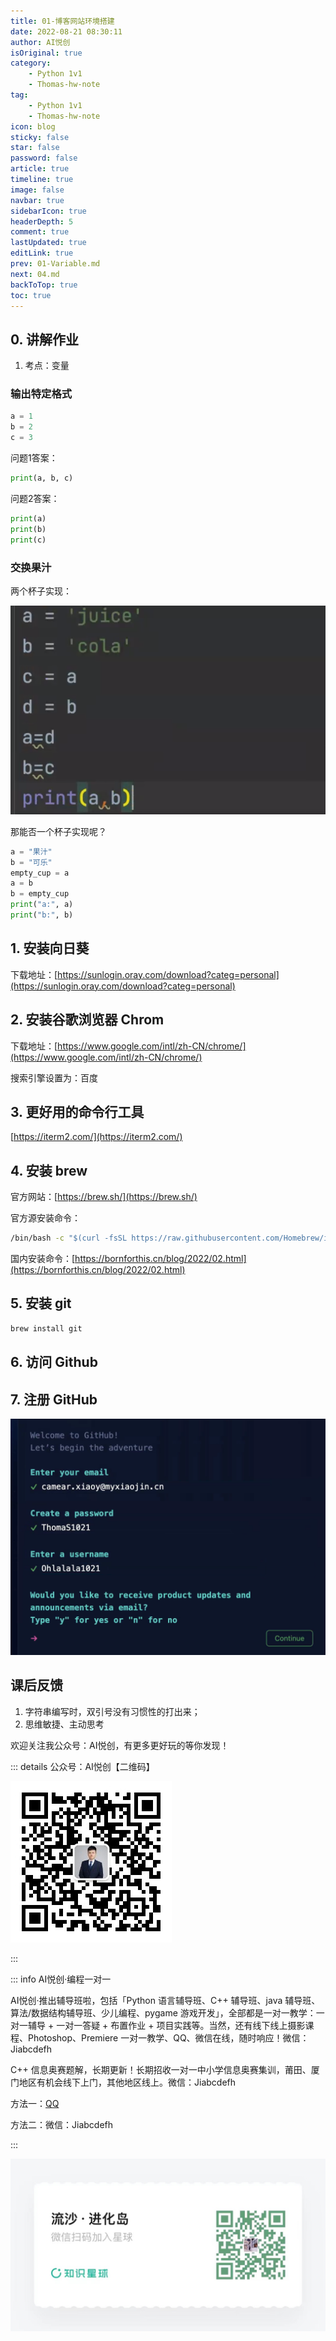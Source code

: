 ```yaml
---
title: 01-博客网站环境搭建
date: 2022-08-21 08:30:11
author: AI悦创
isOriginal: true
category:
    - Python 1v1
    - Thomas-hw-note
tag:
    - Python 1v1
    - Thomas-hw-note
icon: blog
sticky: false
star: false
password: false
article: true
timeline: true
image: false
navbar: true
sidebarIcon: true
headerDepth: 5
comment: true
lastUpdated: true
editLink: true
prev: 01-Variable.md
next: 04.md
backToTop: true
toc: true
---
```


## 0. 讲解作业

1. 考点：变量

### 输出特定格式

```python
a = 1
b = 2
c = 3
```

问题1答案：

```python
print(a, b, c)
```

问题2答案：

```python
print(a)
print(b)
print(c)
```

### 交换果汁

两个杯子实现：

![image-20220821093010404](./02-Cocos.assets/image-20220821093010404.png)

那能否一个杯子实现呢？

```python
a = "果汁"
b = "可乐"
empty_cup = a
a = b
b = empty_cup
print("a:", a)
print("b:", b)
```



## 1. 安装向日葵

下载地址：[https://sunlogin.oray.com/download?categ=personal](https://sunlogin.oray.com/download?categ=personal)



## 2. 安装谷歌浏览器 Chrom

下载地址：[https://www.google.com/intl/zh-CN/chrome/](https://www.google.com/intl/zh-CN/chrome/)

搜索引擎设置为：百度



## 3. 更好用的命令行工具

[https://iterm2.com/](https://iterm2.com/)



## 4. 安装 brew

官方网站：[https://brew.sh/](https://brew.sh/)

官方源安装命令：

```cmd
/bin/bash -c "$(curl -fsSL https://raw.githubusercontent.com/Homebrew/install/HEAD/install.sh)"
```

国内安装命令：[https://bornforthis.cn/blog/2022/02.html](https://bornforthis.cn/blog/2022/02.html)



## 5. 安装 git

```cmd
brew install git
```



## 6. 访问 Github



## 7. 注册 GitHub

![Snipaste_2022-08-21_10-39-38](./02-Cocos.assets/Snipaste_2022-08-21_10-39-38.png)

## 课后反馈

1. 字符串编写时，双引号没有习惯性的打出来；
2. 思维敏捷、主动思考







欢迎关注我公众号：AI悦创，有更多更好玩的等你发现！

::: details 公众号：AI悦创【二维码】

![](/gzh.jpg)

:::

::: info AI悦创·编程一对一

AI悦创·推出辅导班啦，包括「Python 语言辅导班、C++ 辅导班、java 辅导班、算法/数据结构辅导班、少儿编程、pygame 游戏开发」，全部都是一对一教学：一对一辅导 + 一对一答疑 + 布置作业 + 项目实践等。当然，还有线下线上摄影课程、Photoshop、Premiere 一对一教学、QQ、微信在线，随时响应！微信：Jiabcdefh

C++ 信息奥赛题解，长期更新！长期招收一对一中小学信息奥赛集训，莆田、厦门地区有机会线下上门，其他地区线上。微信：Jiabcdefh

方法一：[QQ](http://wpa.qq.com/msgrd?v=3&uin=1432803776&site=qq&menu=yes)

方法二：微信：Jiabcdefh

:::

![](/zsxq.jpg)











